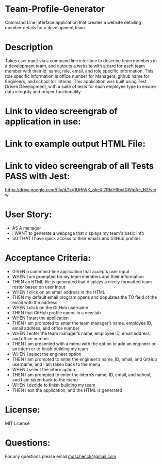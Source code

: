 # Team-Profile-Generator

Command Line Interface application that creates a website detailing member details for a development team.

# Description

Takes user input via a command line interface to describe team members in a development team, and outputs a website with a card for each team member with their id, name, role, email, and role specific information. This role specific information is office number for Managers, github name for Engineers, and school for Interns. This application was built using Test Driven Development, with a suite of tests for each employee type to ensure data integrity and proper functionality.

# Link to video screengrab of application in use:

# Link to example output HTML File:

# Link to video screengrab of all Tests PASS with Jest:

https://drive.google.com/file/d/1ky1UHjWK_ohcXI7RktH6bxtGWipAc_N3/view

# User Story:

- AS A manager
- I WANT to generate a webpage that displays my team's basic info
- SO THAT I have quick access to their emails and GitHub profiles

# Acceptance Criteria:

- GIVEN a command-line application that accepts user input
- WHEN I am prompted for my team members and their information
- THEN an HTML file is generated that displays a nicely formatted team roster based on user input
- WHEN I click on an email address in the HTML
- THEN my default email program opens and populates the TO field of the email with the address
- WHEN I click on the GitHub username
- THEN that GitHub profile opens in a new tab
- WHEN I start the application
- THEN I am prompted to enter the team manager’s name, employee ID, email address, and office number
- WHEN I enter the team manager’s name, employee ID, email address, and office number
- THEN I am presented with a menu with the option to add an engineer or an intern or to finish building my team
- WHEN I select the engineer option
- THEN I am prompted to enter the engineer’s name, ID, email, and GitHub username, and I am taken back to the menu
- WHEN I select the intern option
- THEN I am prompted to enter the intern’s name, ID, email, and school, and I am taken back to the menu
- WHEN I decide to finish building my team
- THEN I exit the application, and the HTML is generated

# License:

MIT License

# Questions:

For any questions please email mdschenck@gmail.com

